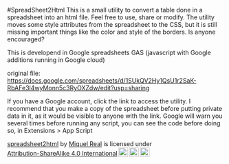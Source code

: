 #SpreadSheet2Html
This is a small utility to convert a table done in a spreadsheet into an html file.
Feel free to use, share or modify.
The utility moves some style attributes from the spreadsheet to the CSS, but it is still missing important things like the color and style of the borders. Is anyone encouraged?

This is developend in Google spreadsheets GAS (javascript with Google additions running in Google cloud)

original file:
https://docs.google.com/spreadsheets/d/1SUkQV2Hy1QsU1r2SaK-RbAFe3l4wyMonn5c3RyOXZdw/edit?usp=sharing

If you have a Google account, click the link to access the utility.
I recommend that you make a copy of the spreadsheet before putting private data in it, as it would be visible to anyone with the link.
Google will warn you several times before running any script, you can see the code before doing so, in Extensions > App Script


<p xmlns:cc="http://creativecommons.org/ns#" xmlns:dct="http://purl.org/dc/terms/"><a property="dct:title" rel="cc:attributionURL" href="https://github.com/MiquelRR/spreadsheet2html">spreadsheet2html</a> by <a rel="cc:attributionURL dct:creator" property="cc:attributionName" href="https://github.com/MiquelRR">Miquel Real</a> is licensed under <a href="http://creativecommons.org/licenses/by-sa/4.0/?ref=chooser-v1" target="_blank" rel="license noopener noreferrer" style="display:inline-block;">Attribution-ShareAlike 4.0 International<img style="height:22px!important;margin-left:3px;vertical-align:text-bottom;" src="https://mirrors.creativecommons.org/presskit/icons/cc.svg?ref=chooser-v1"><img style="height:22px!important;margin-left:3px;vertical-align:text-bottom;" src="https://mirrors.creativecommons.org/presskit/icons/by.svg?ref=chooser-v1"><img style="height:22px!important;margin-left:3px;vertical-align:text-bottom;" src="https://mirrors.creativecommons.org/presskit/icons/sa.svg?ref=chooser-v1"></a></p>